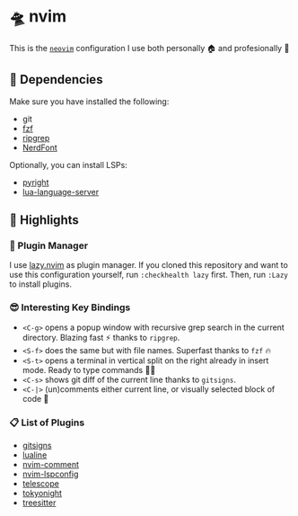 # 🛸 nvim

This is the [`neovim`](https://github.com/neovim/neovim) configuration I use both personally 🏠 and profesionally 💼

## 🚧 Dependencies

Make sure you have installed the following:
 - git
 - [fzf](https://github.com/junegunn/fzf)
 - [ripgrep](https://github.com/BurntSushi/ripgrep)
 - [NerdFont](https://www.nerdfonts.com/)

Optionally, you can install LSPs:
 - [pyright](https://github.com/microsoft/pyright)
 - [lua-language-server](https://github.com/LuaLS/lua-language-server)

## 🔦 Highlights

### 🦥 Plugin Manager

I use [lazy.nvim](https://github.com/folke/lazy.nvim) as plugin manager.
If you cloned this repository and want to use this configuration yourself, run `:checkhealth lazy` first.
Then, run `:Lazy` to install plugins.

### 😎 Interesting Key Bindings

 - `<C-g>` opens a popup window with recursive grep search in the current directory. Blazing fast ⚡ thanks to `ripgrep`.
 - `<S-f>` does the same but with file names. Superfast thanks to `fzf` 🔥
 - `<S-t>` opens a terminal in vertical split on the right already in insert mode. Ready to type commands 👨‍💻
 - `<C-s>` shows git diff of the current line thanks to `gitsigns`.
 - `<C-|>` (un)comments either current line, or visually selected block of code 🔎


### 📋 List of Plugins

 - [gitsigns](https://github.com/lewis6991/gitsigns.nvim)
 - [lualine](https://github.com/nvim-lualine/lualine.nvim)
 - [nvim-comment](https://github.com/terrortylor/nvim-comment)
 - [nvim-lspconfig](https://github.com/neovim/nvim-lspconfig)
 - [telescope](https://github.com/nvim-telescope/telescope.nvim)
 - [tokyonight](https://github.com/folke/tokyonight.nvim)
 - [treesitter](https://github.com/nvim-treesitter/nvim-treesitter)
